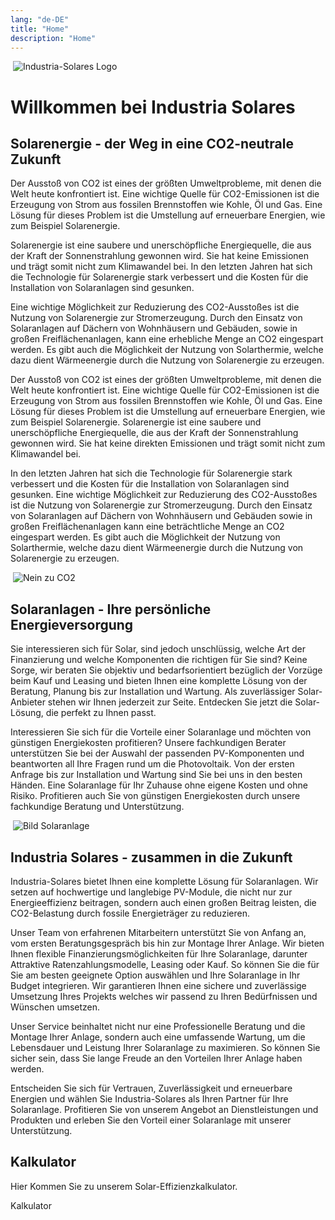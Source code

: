 ```yaml
---
lang: "de-DE"
title: "Home"
description: "Home"
---
```

<img> ![Industria-Solares Logo](https://user-images.githubusercontent.com/122641002/212765739-0c624a75-7b22-44aa-9072-65d591acc66c.png)


# Willkommen bei Industria Solares

## Solarenergie - der Weg in eine CO2-neutrale Zukunft

Der Ausstoß von CO2 ist eines der größten Umweltprobleme, mit denen die Welt heute konfrontiert ist. Eine wichtige Quelle für CO2-Emissionen ist die Erzeugung von Strom aus fossilen Brennstoffen wie Kohle, Öl und Gas. Eine Lösung für dieses Problem ist die Umstellung auf erneuerbare Energien, wie zum Beispiel Solarenergie.

Solarenergie ist eine saubere und unerschöpfliche Energiequelle, die aus der Kraft der Sonnenstrahlung gewonnen wird. Sie hat keine Emissionen und trägt somit nicht zum Klimawandel bei. In den letzten Jahren hat sich die Technologie für Solarenergie stark verbessert und die Kosten für die Installation von Solaranlagen sind gesunken.

Eine wichtige Möglichkeit zur Reduzierung des CO2-Ausstoßes ist die Nutzung von Solarenergie zur Stromerzeugung. Durch den Einsatz von Solaranlagen auf Dächern von Wohnhäusern und Gebäuden, sowie in großen Freiflächenanlagen, kann eine erhebliche Menge an CO2 eingespart werden. Es gibt auch die Möglichkeit der Nutzung von Solarthermie, welche dazu dient Wärmeenergie durch die Nutzung von Solarenergie zu erzeugen.

Der Ausstoß von CO2 ist eines der größten Umweltprobleme, mit denen die Welt heute konfrontiert ist. Eine wichtige Quelle für CO2-Emissionen ist die Erzeugung von Strom aus fossilen Brennstoffen wie Kohle, Öl und Gas. Eine Lösung für dieses Problem ist die Umstellung auf erneuerbare Energien, wie zum Beispiel Solarenergie. Solarenergie ist eine saubere und unerschöpfliche Energiequelle, die aus der Kraft der Sonnenstrahlung gewonnen wird. Sie hat keine direkten Emissionen und trägt somit nicht zum Klimawandel bei.

In den letzten Jahren hat sich die Technologie für Solarenergie stark verbessert und die Kosten für die Installation von Solaranlagen sind gesunken. Eine wichtige Möglichkeit zur Reduzierung des CO2-Ausstoßes ist die Nutzung von Solarenergie zur Stromerzeugung. Durch den Einsatz von Solaranlagen auf Dächern von Wohnhäusern und Gebäuden sowie in großen Freiflächenanlagen kann eine beträchtliche Menge an CO2 eingespart werden. Es gibt auch die Möglichkeit der Nutzung von Solarthermie, welche dazu dient Wärmeenergie durch die Nutzung von Solarenergie zu erzeugen.

<img> ![Nein zu CO2](https://user-images.githubusercontent.com/122641002/212973458-93b134b3-5010-4724-8a3e-260ca7e9b25b.png)


## Solaranlagen - Ihre persönliche Energieversorgung

Sie interessieren sich für Solar, sind jedoch unschlüssig, welche Art der Finanzierung und welche Komponenten die richtigen für Sie sind? Keine Sorge, wir beraten Sie objektiv und bedarfsorientiert bezüglich der Vorzüge beim Kauf und Leasing und bieten Ihnen eine komplette Lösung von der Beratung, Planung bis zur Installation und Wartung. Als zuverlässiger Solar-Anbieter stehen wir Ihnen jederzeit zur Seite. Entdecken Sie jetzt die Solar-Lösung, die perfekt zu Ihnen passt.

Interessieren Sie sich für die Vorteile einer Solaranlage und möchten von günstigen Energiekosten profitieren? Unsere fachkundigen Berater unterstützen Sie bei der Auswahl der passenden PV-Komponenten und beantworten all Ihre Fragen rund um die Photovoltaik. Von der ersten Anfrage bis zur Installation und Wartung sind Sie bei uns in den besten Händen.
Eine Solaranlage für Ihr Zuhause ohne eigene Kosten und ohne Risiko. Profitieren auch Sie von günstigen Energiekosten durch unsere fachkundige Beratung und Unterstützung.

<img> ![Bild Solaranlage ](https://user-images.githubusercontent.com/122641002/212969755-24398d32-5106-4d9b-abdb-241f0abdc042.png)


## Industria Solares - zusammen in die Zukunft

Industria-Solares bietet Ihnen eine komplette Lösung für Solaranlagen. Wir setzen auf hochwertige und langlebige PV-Module, die nicht nur zur Energieeffizienz beitragen, sondern auch einen großen Beitrag leisten, die CO2-Belastung durch fossile Energieträger zu reduzieren.

Unser Team von erfahrenen Mitarbeitern unterstützt Sie von Anfang an, vom ersten Beratungsgespräch bis hin zur Montage Ihrer Anlage. Wir bieten Ihnen flexible Finanzierungsmöglichkeiten für Ihre Solaranlage, darunter Attraktive Ratenzahlungsmodelle, Leasing oder Kauf. So können Sie die für Sie am besten geeignete Option auswählen und Ihre Solaranlage in Ihr Budget integrieren.
Wir garantieren Ihnen eine sichere und zuverlässige Umsetzung Ihres Projekts welches wir passend zu Ihren Bedürfnissen und Wünschen umsetzen.

Unser Service beinhaltet nicht nur eine Professionelle Beratung und die Montage Ihrer Anlage, sondern auch eine umfassende Wartung, um die Lebensdauer und Leistung Ihrer Solaranlage zu maximieren. So können Sie sicher sein, dass Sie lange Freude an den Vorteilen Ihrer Anlage haben werden.

Entscheiden Sie sich für Vertrauen, Zuverlässigkeit und erneuerbare Energien und wählen Sie Industria-Solares als Ihren Partner für Ihre Solaranlage. Profitieren Sie von unserem Angebot an Dienstleistungen und Produkten und erleben Sie den Vorteil einer Solaranlage mit unserer Unterstützung.


## Kalkulator

Hier Kommen Sie zu unserem Solar-Effizienzkalkulator.

<v-btn
    href="/page/calculator"
    class="link-btn"
    variant="outlined">
    Kalkulator
</v-btn>

<style scoped>
p {
  margin-top: 1em;
  margin-bottom: 1em;
}
.link-btn {
    left: '50%';
    transform:'translateX(-50%)';
}
</style>
